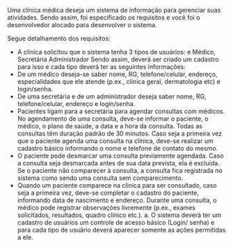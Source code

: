 
Uma clínica médica deseja um sistema de informação para gerenciar suas atividades. Sendo assim, foi especificado os requisitos e você foi o desenvolvedor alocado para desenvolver o sistema.

Segue detalhamento dos requisitos:

-	A clínica solicitou que o sistema tenha 3 tipos de usuários: e Médico, Secretária Administrador
Sendo assim, deverá ser criado um cadastro para isso e cada tipo deverá ter as seguintes informações:
-	De um médico deseja-se saber nome, RG, telefone/celular, endereço, especialidades que ele atende (p.ex., clínica geral, dermatologia etc) e login/senha.
-	De uma secretária e de um administrador deseja saber nome, RG, telefone/celular, endereço e login/senha.
-	Pacientes ligam para a secretária para agendar consultas com médicos. No agendamento de uma consulta, deve-se informar o paciente, o médico, o plano de saúde, a data e a hora da consulta. Todas as consultas têm duração padrão de 30 minutos. Caso seja a primeira vez que o paciente agenda uma consulta na clínica, deve-se realizar um cadastro básico informando o nome e telefone de contato do mesmo. 
-	O paciente pode desmarcar uma consulta previamente agendada. Caso a consulta seja desmarcada antes de sua data prevista, ela é excluída. Se o paciente não comparecer à consulta, a consulta fica registrada no sistema como sendo uma consulta sem comparecimento. 
-	Quando um paciente comparece na clinica para ser consultado, caso seja a primeira vez, deve-se completar o cadastro do paciente, informando data de nascimento e endereço. Durante uma consulta, o médico pode registrar observações livremente (p.ex., exames solicitados, resultados, quadro clínico etc.).
a.	O sistema deverá ter um cadastro de usuários um controle de acesso básico (Login/ senha) e para cada tipo de usuário deverá aparecer somente as ações permitidas a ele.
